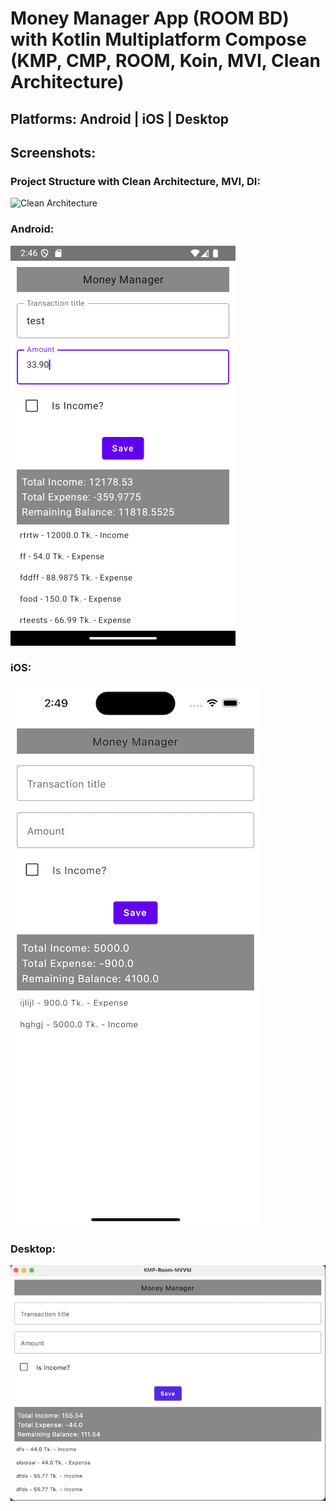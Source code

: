 # Money Manager App (ROOM BD) with Kotlin Multiplatform Compose (KMP, CMP, ROOM, Koin, MVI, Clean Architecture)

## Platforms: Android | iOS | Desktop

## Screenshots:

### Project Structure with Clean Architecture, MVI, DI:
![Clean Architecture](https://raw.githubusercontent.com/TouhidApps/MoneyManager-KMP-Room-Koin-MVVM/refs/heads/main/screenshots/clean_arch.png)

### Android:
![Android_Screenshot](https://raw.githubusercontent.com/TouhidApps/MoneyManager-KMP-Room-Koin-MVVM/refs/heads/main/screenshots/ss_android.png)

### iOS:
![iOS_Screenshot](https://raw.githubusercontent.com/TouhidApps/MoneyManager-KMP-Room-Koin-MVVM/refs/heads/main/screenshots/ss_ios.png)

### Desktop:
![Desktop_Screenshot](https://raw.githubusercontent.com/TouhidApps/MoneyManager-KMP-Room-Koin-MVVM/refs/heads/main/screenshots/ss_desktop.png)

